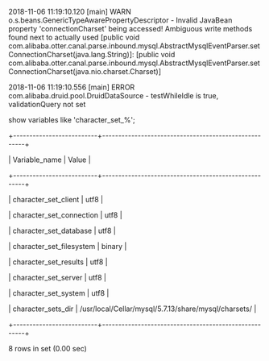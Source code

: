 2018-11-06 11:19:10.120 \[main\] WARN  o.s.beans.GenericTypeAwarePropertyDescriptor - Invalid JavaBean property 'connectionCharset' being accessed! Ambiguous write methods found next to actually used \[public void com.alibaba.otter.canal.parse.inbound.mysql.AbstractMysqlEventParser.setConnectionCharset\(java.lang.String\)\]: \[public void com.alibaba.otter.canal.parse.inbound.mysql.AbstractMysqlEventParser.setConnectionCharset\(java.nio.charset.Charset\)\]

2018-11-06 11:19:10.556 \[main\] ERROR com.alibaba.druid.pool.DruidDataSource - testWhileIdle is true, validationQuery not set

show variables like 'character\_set\_%';

+--------------------------+------------------------------------------------------+

\| Variable\_name            \| Value                                                \|

+--------------------------+------------------------------------------------------+

\| character\_set\_client     \| utf8                                                 \|

\| character\_set\_connection \| utf8                                                 \|

\| character\_set\_database   \| utf8                                                 \|

\| character\_set\_filesystem \| binary                                               \|

\| character\_set\_results    \| utf8                                                 \|

\| character\_set\_server     \| utf8                                                 \|

\| character\_set\_system     \| utf8                                                 \|

\| character\_sets\_dir       \| /usr/local/Cellar/mysql/5.7.13/share/mysql/charsets/ \|

+--------------------------+------------------------------------------------------+

8 rows in set \(0.00 sec\)

